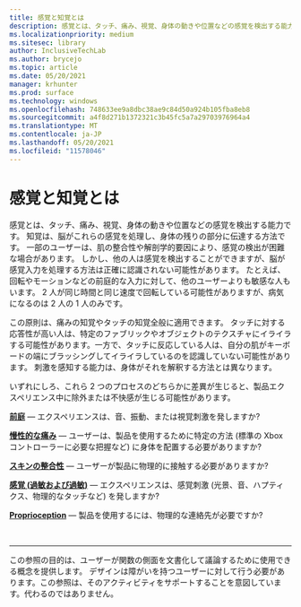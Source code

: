 ```yaml
---
title: 感覚と知覚とは
description: 感覚とは、タッチ、痛み、視覚、身体の動きや位置などの感覚を検出する能力です。
ms.localizationpriority: medium
ms.sitesec: library
author: InclusiveTechLab
ms.author: brycejo
ms.topic: article
ms.date: 05/20/2021
manager: krhunter
ms.prod: surface
ms.technology: windows
ms.openlocfilehash: 748633ee9a8dbc38ae9c84d50a924b105fba8eb8
ms.sourcegitcommit: a4f8d271b1372321c3b45fc5a7a29703976964a4
ms.translationtype: MT
ms.contentlocale: ja-JP
ms.lasthandoff: 05/20/2021
ms.locfileid: "11578046"
---
```

# <a name="what-is-sensation-and-perception"></a>感覚と知覚とは

感覚とは、タッチ、痛み、視覚、身体の動きや位置などの感覚を検出する能力です。 知覚は、脳がこれらの感覚を処理し、身体の残りの部分に伝達する方法です。 一部のユーザーは、肌の整合性や解剖学的要因により、感覚の検出が困難な場合があります。 しかし、他の人は感覚を検出することができますが、脳が感覚入力を処理する方法は正確に認識されない可能性があります。 たとえば、回転やモーションなどの前庭的な入力に対して、他のユーザーよりも敏感な人もいます。 2 人が同じ時間と同じ速度で回転している可能性がありますが、病気になるのは 2 人の 1 人のみです。

この原則は、痛みの知覚やタッチの知覚全般に適用できます。 タッチに対する応答性が高い人は、特定のファブリックやオブジェクトのテクスチャにイライラする可能性があります。一方で、タッチに反応している人は、自分の肌がキーボードの端にブラッシングしてイライラしているのを認識していない可能性があります。 刺激を感知する能力は、身体がそれを解釈する方法とは異なります。

いずれにしろ、これら 2 つのプロセスのどちらかに差異が生じると、製品エクスペリエンス中に除外または不快感が生じる可能性があります。

**[前庭](sensation-perception-vestibular.md)** &mdash; エクスペリエンスは、音、振動、または視覚刺激を発しますか?

**[慢性的な痛み](sensation-perception-chronic-pain.md)** &mdash; ユーザーは、製品を使用するために特定の方法 (標準の Xbox コントローラーに必要な把握など) に身体を配置する必要がありますか?

**[スキンの整合性](sensation-perception-skin-integrity.md)** &mdash; ユーザーが製品に物理的に接触する必要がありますか?

**[感覚 (過敏および過敏)](sensation-perception-sensation.md)** &mdash; エクスペリエンスは、感覚刺激 (光景、音、ハプティクス、物理的なタッチなど) を発しますか?

**[Proprioception](sensation-perception-proprioception.md)** &mdash; 製品を使用するには、物理的な連絡先が必要ですか?

&nbsp;

[comment]: # (フッター ステートメント)
___
この参照の目的は、ユーザーが関数の側面を文書化して議論するために使用できる概念を提供します。 デザインは障がいを持つユーザーに対して行う必要があります。この参照は、そのアクティビティをサポートすることを意図しています。代わるのではありません。 